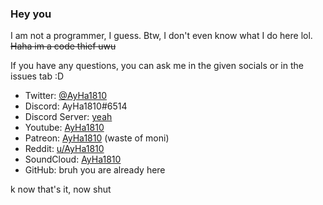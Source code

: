 ### Hey you
I am not a programmer, I guess. Btw, I don't even know what I do here lol. \
~~Haha im a code thief uwu~~

If you have any questions, you can ask me in the given socials or in the issues tab :D

- Twitter: [@AyHa1810](https://twitter.com/AyHa1810)
- Discord: AyHa1810#6514
- Discord Server: [yeah](https://discord.gg/Pg9Up4A3XB)
- Youtube: [AyHa1810](https://www.youtube.com/channel/UCsLEES6ztfp_AdyFudHcTTw)
- Patreon: [AyHa1810](https://patreon.com/AyHa1810) (waste of moni)
- Reddit: [u/AyHa1810](https://reddit.com/u/AyHa1810)
- SoundCloud: [AyHa1810](https://soundcloud.com/AyHa1810)
- GitHub: bruh you are already here

k now that's it, now shut

<!--
**AyHa1810/AyHa1810** is a ✨ _special_ ✨ repository because its `README.md` (this file) appears on your GitHub profile.

Here are some ideas to get you started:

- 🔭 I’m currently working on ...
- 🌱 I’m currently learning ...
- 👯 I’m looking to collaborate on ...
- 🤔 I’m looking for help with ...
- 💬 Ask me about ...
- 📫 How to reach me: ...
- 😄 Pronouns: ...
- ⚡ Fun fact: ...
-->
